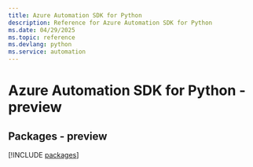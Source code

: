 ```yaml
---
title: Azure Automation SDK for Python
description: Reference for Azure Automation SDK for Python
ms.date: 04/29/2025
ms.topic: reference
ms.devlang: python
ms.service: automation
---
```

# Azure Automation SDK for Python - preview
## Packages - preview
[!INCLUDE [packages](automation-index.md)]